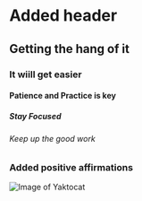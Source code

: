 # Added header
## Getting the hang of it
### It wiill get easier
#### Patience and Practice is key
##### Stay Focused
###### Keep up the good work
### Added positive affirmations 
![Image of Yaktocat](https://octodex.github.com/images/yaktocat.png)
